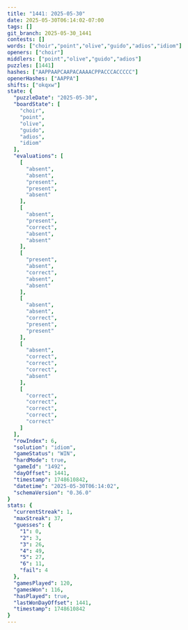 ```yaml
---
title: "1441: 2025-05-30"
date: 2025-05-30T06:14:02-07:00
tags: []
git_branch: 2025-05-30_1441
contests: []
words: ["choir","point","olive","guido","adios","idiom"]
openers: ["choir"]
middlers: ["point","olive","guido","adios"]
puzzles: [1441]
hashes: ["AAPPAAPCAAPACAAAACPPACCCACCCCC"]
openerHashes: ["AAPPA"]
shifts: ["okqxw"]
state: {
  "puzzleDate": "2025-05-30",
  "boardState": [
    "choir",
    "point",
    "olive",
    "guido",
    "adios",
    "idiom"
  ],
  "evaluations": [
    [
      "absent",
      "absent",
      "present",
      "present",
      "absent"
    ],
    [
      "absent",
      "present",
      "correct",
      "absent",
      "absent"
    ],
    [
      "present",
      "absent",
      "correct",
      "absent",
      "absent"
    ],
    [
      "absent",
      "absent",
      "correct",
      "present",
      "present"
    ],
    [
      "absent",
      "correct",
      "correct",
      "correct",
      "absent"
    ],
    [
      "correct",
      "correct",
      "correct",
      "correct",
      "correct"
    ]
  ],
  "rowIndex": 6,
  "solution": "idiom",
  "gameStatus": "WIN",
  "hardMode": true,
  "gameId": "1492",
  "dayOffset": 1441,
  "timestamp": 1748610842,
  "datetime": "2025-05-30T06:14:02",
  "schemaVersion": "0.36.0"
}
stats: {
  "currentStreak": 1,
  "maxStreak": 37,
  "guesses": {
    "1": 0,
    "2": 3,
    "3": 26,
    "4": 49,
    "5": 27,
    "6": 11,
    "fail": 4
  },
  "gamesPlayed": 120,
  "gamesWon": 116,
  "hasPlayed": true,
  "lastWonDayOffset": 1441,
  "timestamp": 1748610842
}
---
```

<!-- more -->
